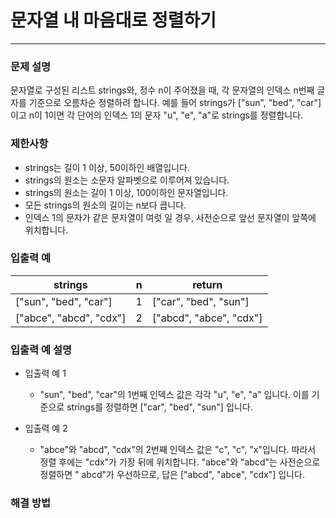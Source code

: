 # 문자열 내 마음대로 정렬하기

-- -- 

### 문제 설명

문자열로 구성된 리스트 strings와, 정수 n이 주어졌을 때, 각 문자열의 인덱스 n번째 글자를 기준으로 오름차순 정렬하려 합니다. 예를 들어 strings가 ["sun", "bed", "car"]이고 n이
1이면 각 단어의 인덱스 1의 문자 "u", "e", "a"로 strings를 정렬합니다.

### 제한사항

* strings는 길이 1 이상, 50이하인 배열입니다.
* strings의 원소는 소문자 알파벳으로 이루어져 있습니다.
* strings의 원소는 길이 1 이상, 100이하인 문자열입니다.
* 모든 strings의 원소의 길이는 n보다 큽니다.
* 인덱스 1의 문자가 같은 문자열이 여럿 일 경우, 사전순으로 앞선 문자열이 앞쪽에 위치합니다.

### 입출력 예

| strings	                 | n   | return                   |
|--------------------------|-----|--------------------------|
|  ["sun", "bed", "car"]	  | 1   | ["car", "bed", "sun"]    |
| ["abce", "abcd", "cdx"]	 | 2   | 	["abcd", "abce", "cdx"] |

### 입출력 예 설명

* 입출력 예 1
    * "sun", "bed", "car"의 1번째 인덱스 값은 각각 "u", "e", "a" 입니다. 이를 기준으로 strings를 정렬하면 ["car", "bed", "sun"] 입니다.

* 입출력 예 2
    * "abce"와 "abcd", "cdx"의 2번째 인덱스 값은 "c", "c", "x"입니다. 따라서 정렬 후에는 "cdx"가 가장 뒤에 위치합니다. "abce"와 "abcd"는 사전순으로 정렬하면 "
      abcd"가
      우선하므로, 답은 ["abcd", "abce", "cdx"] 입니다.

### 해결 방법
